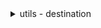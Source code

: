 
<details>

<summary>utils - destination</summary>

</br>

![alt text](../../images/approuter/IMG1.PNG)

</br>

![alt text](../../images/approuter/IMG2.PNG)

</br>

</details>



